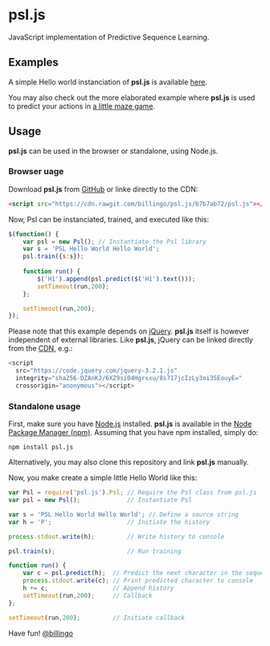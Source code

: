 psl.js
======

JavaScript implementation of Predictive Sequence Learning.

Examples
--------

A simple Hello world instanciation of **psl.js** is available [here](http://www.cognitionreversed.com/psltest). 

You may also check out the more elaborated example where **psl.js** is used to predict your actions in [a little maze game](http://www.cognitionreversed.com/maze).

Usage
-----

**psl.js** can be used in the browser or standalone, using Node.js. 

### Browser uage 

Download **psl.js** from [GitHub](https://github.com/billingo/psl.js) or linke directly to the CDN: 

```html
<script src="https://cdn.rawgit.com/billingo/psl.js/b7b7ab72/psl.js"></script>
```

Now, Psl can be instanciated, trained, and executed like this: 

```javascript
$(function() {
	var psl = new Psl(); // Instantiate the Psl library
	var s = 'PSL Hello World Hello World';
	psl.train({s:s});
	
	function run() {
		$('H1').append(psl.predict($('H1').text()));
		setTimeout(run,200);
	};

	setTimeout(run,200);
});
```

Please note that this example depends on [jQuery](https://jquery.com/). **psl.js** itself is however independent of external libraries. Like **psl.js**, jQuery can be linked directly from the [CDN](https://code.jquery.com/), e.g.:

```javascript
<script
  src="https://code.jquery.com/jquery-3.2.1.js"
  integrity="sha256-DZAnKJ/6XZ9si04Hgrsxu/8s717jcIzLy3oi35EouyE="
  crossorigin="anonymous"></script>
```

### Standalone usage

First, make sure you have [Node.js](https://nodejs.org/en/) installed. **psl.js** is available in the [Node Package Manager (npm)](https://www.npmjs.com/). Assuming that you have npm installed, simply do: 

```
npm install psl.js
```

Alternatively, you may also clone this repository and link **psl.js** manually. 

Now, you make create a simple little Hello World like this:

```javascript
var Psl = require('psl.js').Psl; // Require the Psl class from psl.js
var psl = new Psl();             // Instantiate Psl

var s = 'PSL Hello World Hello World'; // Define a source string
var h = 'P';                     // Initiate the history

process.stdout.write(h);         // Write history to console

psl.train(s);                    // Run training

function run() {
	var c = psl.predict(h);  // Predict the next character in the sequence
	process.stdout.write(c); // Print predicted character to console
	h += c;                  // Append history
	setTimeout(run,200);     // Callback
};

setTimeout(run,200);         // Initiate callback
``` 

Have fun! [@billingo](https://github.com/billingo)